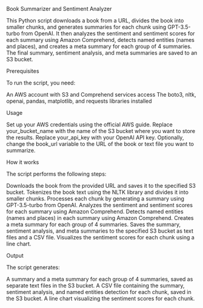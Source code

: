 Book Summarizer and Sentiment Analyzer

This Python script downloads a book from a URL, divides the book into smaller chunks, and generates summaries for each chunk using GPT-3.5-turbo from OpenAI. It then analyzes the sentiment and sentiment scores for each summary using Amazon Comprehend, detects named entities (names and places), and creates a meta summary for each group of 4 summaries. The final summary, sentiment analysis, and meta summaries are saved to an S3 bucket.

Prerequisites

To run the script, you need:

An AWS account with S3 and Comprehend services access
The boto3, nltk, openai, pandas, matplotlib, and requests libraries installed

Usage

Set up your AWS credentials using the official AWS guide.
Replace your_bucket_name with the name of the S3 bucket where you want to store the results.
Replace your_api_key with your OpenAI API key.
Optionally, change the book_url variable to the URL of the book or text file you want to summarize.

How it works

The script performs the following steps:

Downloads the book from the provided URL and saves it to the specified S3 bucket.
Tokenizes the book text using the NLTK library and divides it into smaller chunks.
Processes each chunk by generating a summary using GPT-3.5-turbo from OpenAI.
Analyzes the sentiment and sentiment scores for each summary using Amazon Comprehend.
Detects named entities (names and places) in each summary using Amazon Comprehend.
Creates a meta summary for each group of 4 summaries.
Saves the summary, sentiment analysis, and meta summaries to the specified S3 bucket as text files and a CSV file.
Visualizes the sentiment scores for each chunk using a line chart.

Output

The script generates:

A summary and a meta summary for each group of 4 summaries, saved as separate text files in the S3 bucket.
A CSV file containing the summary, sentiment analysis, and named entities detection for each chunk, saved in the S3 bucket.
A line chart visualizing the sentiment scores for each chunk.
